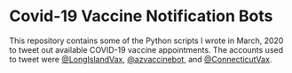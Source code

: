 # Covid-19 Vaccine Notification Bots
This repository contains some of the Python scripts I wrote in March, 2020 to tweet out available COVID-19 vaccine appointments. The accounts used to tweet were [@LongIslandVax](https://twitter.com/longislandvax), [@azvaccinebot](https://twitter.com/azvaccinebot), and [@ConnecticutVax](https://twitter.com/connecticutvax). 
